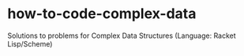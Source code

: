 # how-to-code-complex-data
Solutions to problems for Complex Data Structures (Language: Racket Lisp/Scheme)
